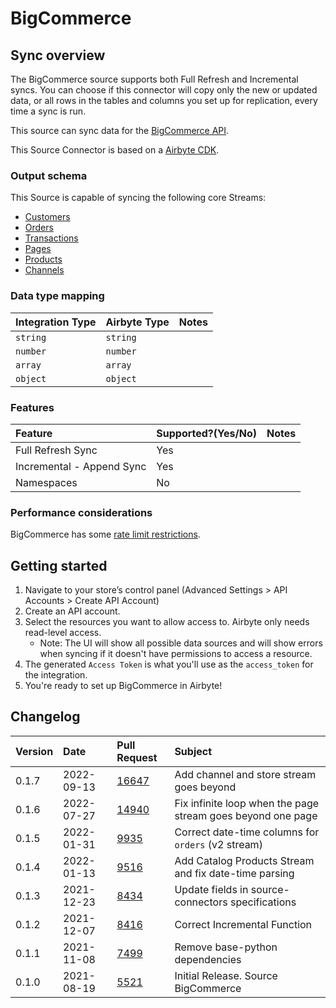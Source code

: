 # BigCommerce

## Sync overview

The BigCommerce source supports both Full Refresh and Incremental syncs. You can choose if this connector will copy only the new or updated data, or all rows in the tables and columns you set up for replication, every time a sync is run.

This source can sync data for the [BigCommerce API](https://developer.bigcommerce.com/api-docs/getting-started/making-requests).

This Source Connector is based on a [Airbyte CDK](https://docs.airbyte.io/connector-development/cdk-python).

### Output schema

This Source is capable of syncing the following core Streams:

- [Customers](https://developer.bigcommerce.com/api-reference/store-management/customers-v3/customers/customersget)
- [Orders](https://developer.bigcommerce.com/api-reference/store-management/orders/orders/getallorders)
- [Transactions](https://developer.bigcommerce.com/api-reference/store-management/order-transactions/transactions/gettransactions)
- [Pages](https://developer.bigcommerce.com/api-reference/store-management/store-content/pages/getallpages)
- [Products](https://developer.bigcommerce.com/api-reference/store-management/catalog/products/getproducts)
- [Channels](https://developer.bigcommerce.com/api-reference/d2298071793d6-get-all-channels)

### Data type mapping

| Integration Type | Airbyte Type | Notes |
| :--------------- | :----------- | :---- |
| `string`         | `string`     |       |
| `number`         | `number`     |       |
| `array`          | `array`      |       |
| `object`         | `object`     |       |

### Features

| Feature                   | Supported?\(Yes/No\) | Notes |
| :------------------------ | :------------------- | :---- |
| Full Refresh Sync         | Yes                  |       |
| Incremental - Append Sync | Yes                  |       |
| Namespaces                | No                   |       |

### Performance considerations

BigCommerce has some [rate limit restrictions](https://developer.bigcommerce.com/api-docs/getting-started/best-practices).

## Getting started

1. Navigate to your store’s control panel \(Advanced Settings &gt; API Accounts &gt; Create API Account\)
2. Create an API account.
3. Select the resources you want to allow access to. Airbyte only needs read-level access.
   - Note: The UI will show all possible data sources and will show errors when syncing if it doesn't have permissions to access a resource.
4. The generated `Access Token` is what you'll use as the `access_token` for the integration.
5. You're ready to set up BigCommerce in Airbyte!

## Changelog

| Version | Date       | Pull Request                                             | Subject                                                     |
| :------ | :--------- | :------------------------------------------------------- | :---------------------------------------------------------- |
| 0.1.7   | 2022-09-13 | [16647](https://github.com/airbytehq/airbyte/pull/16647) | Add channel and store stream goes beyond |
| 0.1.6   | 2022-07-27 | [14940](https://github.com/airbytehq/airbyte/pull/14940) | Fix infinite loop when the page stream goes beyond one page |
| 0.1.5   | 2022-01-31 | [9935](https://github.com/airbytehq/airbyte/pull/9935)   | Correct date-time columns for `orders` (v2 stream)          |
| 0.1.4   | 2022-01-13 | [9516](https://github.com/airbytehq/airbyte/pull/9516)   | Add Catalog Products Stream and fix date-time parsing       |
| 0.1.3   | 2021-12-23 | [8434](https://github.com/airbytehq/airbyte/pull/8434)   | Update fields in source-connectors specifications           |
| 0.1.2   | 2021-12-07 | [8416](https://github.com/airbytehq/airbyte/pull/8416)   | Correct Incremental Function                                |
| 0.1.1   | 2021-11-08 | [7499](https://github.com/airbytehq/airbyte/pull/7499)   | Remove base-python dependencies                             |
| 0.1.0   | 2021-08-19 | [5521](https://github.com/airbytehq/airbyte/pull/5521)   | Initial Release. Source BigCommerce                         |
